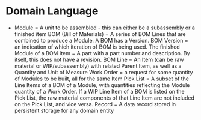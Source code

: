 # Domain Language

- Module = A unit to be assembled - this can either be a subassembly or a finished item
BOM (Bill of Materials) = A series of BOM Lines that are combined to produce a Module. A BOM has a Version.
BOM Version = an indication of which iteration of BOM is being used. The finished Module of a BOM
Item = A part with a part number and description. By itself, this does not have a revision.
BOM Line = An Item (can be raw material or WIP/subassembly) with related Parent Item, as well as a Quantity and Unit of Measure
Work Order = a request for some quantity of Modules to be built, all for the same Item
Pick List = A subset of the Line Items of a BOM of a Module, with quantities reflecting the Module quantity of a Work Order. If a WIP Line Item of a BOM is listed on the Pick List, the raw material components of that Line Item are not included on the Pick List, and vice versa.
Record = A data record stored in persistent storage for any domain entity
